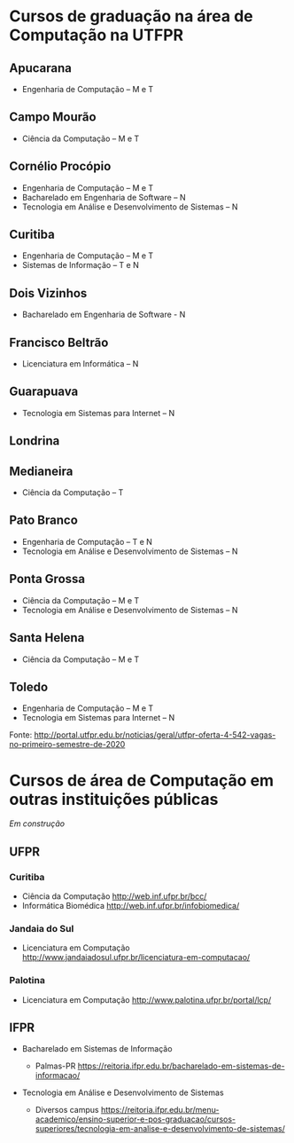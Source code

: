 # Cursos de graduação na área de Computação na UTFPR

## Apucarana
-  Engenharia de Computação – M e T

## Campo Mourão
- Ciência da Computação – M e T

## Cornélio Procópio
- Engenharia de Computação – M e T
- Bacharelado em Engenharia de Software – N
- Tecnologia em Análise e Desenvolvimento de Sistemas – N

## Curitiba
- Engenharia de Computação – M e T
- Sistemas de Informação – T e N

## Dois Vizinhos
- Bacharelado em Engenharia de Software - N

## Francisco Beltrão
- Licenciatura em Informática – N

## Guarapuava
- Tecnologia em Sistemas para Internet – N

## Londrina

## Medianeira
- Ciência da Computação – T

## Pato Branco
- Engenharia de Computação – T e N
- Tecnologia em Análise e Desenvolvimento de Sistemas – N

## Ponta Grossa
- Ciência da Computação – M e T
- Tecnologia em Análise e Desenvolvimento de Sistemas – N

## Santa Helena
- Ciência da Computação  – M e T

## Toledo
- Engenharia de Computação – M e T
- Tecnologia em Sistemas para Internet – N

Fonte: http://portal.utfpr.edu.br/noticias/geral/utfpr-oferta-4-542-vagas-no-primeiro-semestre-de-2020


# Cursos de área de Computação em outras instituições públicas

*Em construção*

## UFPR

### Curitiba

- Ciência da Computação http://web.inf.ufpr.br/bcc/
- Informática Biomédica http://web.inf.ufpr.br/infobiomedica/

### Jandaia do Sul
- Licenciatura em Computação http://www.jandaiadosul.ufpr.br/licenciatura-em-computacao/

### Palotina
- Licenciatura em Computação  http://www.palotina.ufpr.br/portal/lcp/

## IFPR

- Bacharelado em Sistemas de Informação
  - Palmas-PR https://reitoria.ifpr.edu.br/bacharelado-em-sistemas-de-informacao/

- Tecnologia em Análise e Desenvolvimento de Sistemas
  - Diversos campus https://reitoria.ifpr.edu.br/menu-academico/ensino-superior-e-pos-graduacao/cursos-superiores/tecnologia-em-analise-e-desenvolvimento-de-sistemas/
  
